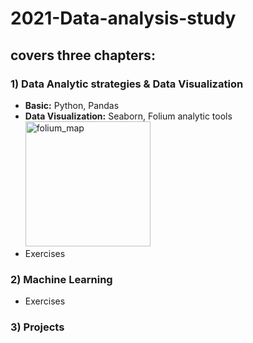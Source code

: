 # 2021-Data-analysis-study

## covers three chapters: 

### 1) Data Analytic strategies & Data Visualization
- **Basic:** Python, Pandas
- **Data Visualization:** Seaborn, Folium analytic tools 
<br></t><img width="200" alt="folium_map" src="https://user-images.githubusercontent.com/89289320/131233860-b951e019-a8bc-4285-8344-d4e883a2d8d5.png">
- Exercises


### 2) Machine Learning
- Exercises


### 3) Projects 

